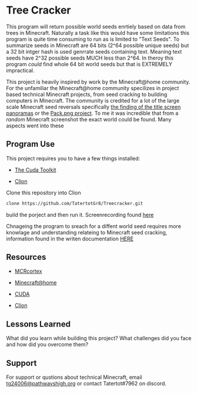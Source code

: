
# Tree Cracker 

This program will return possible world seeds enrtiely based on data from trees in Minecraft.  Naturally a task like this would have some limitations this program is quite time consuming to run as is limited to "Text Seeds". To summarize seeds in Minecraft are 64 bits (2^64 possible unique seeds) but a 32 bit intger hash is used genrrate seeds containing text. Meaning text seeds have 2^32 possible seeds MUCH less than 2^64. In theroy this program *could* find whole 64 bit world seeds but that is EXTREMELY impractical.   

This project is heavily inspired by work by the Minecraft@home community. For the unfamiliar the Minecraft@home community specilizes in project based technical Minecraft projects, from seed cracking to building computers in Minecraft. The community is credited for a lot of the large scale Minecraft seed reversals specifically [the finding of the title screen panoramas](https://minecraftathome.com/minecrafthome/projects/1-13-1-16-panoramas.html) or the [Pack.png project](https://minecraftathome.com/minecrafthome/projects/packpng.html). To me it was incredible that from a _random_  Minecraft screenshot the exact world could be found. Many aspects went into these     



## Program Use 
This project requires you to have a few things installed: 

- [The Cuda Toolkit](https://developer.nvidia.com/cuda-toolkit)

- [Clion](https://www.jetbrains.com/clion/)

 

Clone this repository into Clion 

```bash 
clone https://github.com/TatertotGr8/Treecracker.git

```

build the porject and then run it. 
Screenrecording found [here](https://youtu.be/99p3n8MBqj0) 


Chnageing the program to sreach for a diffent world seed requires more knowlage and understanding relateing to Minecraft seed cracking, information found in the writen documentation [HERE](https://docs.google.com/document/d/1S-tqtsDtqdalQDEEsopy5CnU4O1-bL9xtSGgOIrrxzI/edit#)




## Resources 
  
 - [MCRcortex](https://github.com/MCRcortex)

 - [Minecraft@home](https://minecraftathome.com/)
 
 - [CUDA](https://docs.nvidia.com/cuda/) 
 
 - [Clion](https://www.jetbrains.com/clion/)




## Lessons Learned

What did you learn while building this project? What challenges did you face and how did you overcome them?


## Support

For support or qustions about technical Minecraft, email tg24006@pathwayshigh.org or contact Tatertot#7962 on discord.

